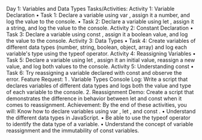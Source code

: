 Day 1: Variables and Data Types
Tasks/Activities:
Activity 1: Variable Declaration
• Task 1:
Declare a variable using var , assign it a number, and log the value to the console.
• Task 2:
Declare a variable using let , assign it a string, and log the value to the console.
Activity 2: Constant Declaration
• Task 3: Declare a variable using const , assign it a boolean value, and log the value to the console.
Activity 3: Data Types
• Task 4: Create variables of different data types (number, string, boolean, object, array) and log each variable's type using the typeof operator.
Activity 4:
Reassigning Variables
• Task 5:
Declare a variable using let , assign it an initial value, reassign a new value, and log both values to the console.
Activity 5: Understanding const
• Task 6: Try reassigning a variable declared with const and observe the error.
Feature Request:
1 . Variable Types Console Log: Write a script that declares variables of different data types and logs both the value and type of each variable to the console. 2. Reassignment Demo: Create a script that demonstrates the difference in behavior between let and const when it comes to reassignment.
Achievement:
By the end of these activities, you will:
Know how to declare variables using var , let , and const .
• Understand the different data types in JavaScript.
• Be able to use the typeof operator to identify the data type of a variable.
• Understand the concept of variable reassignment and the immutability of const variables.
